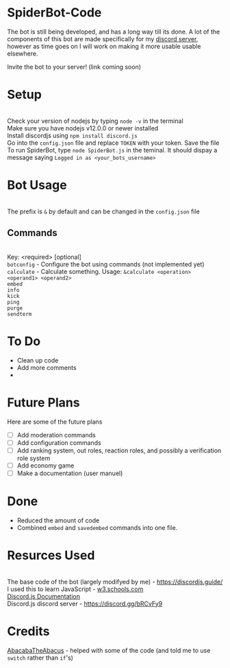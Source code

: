 # SpiderBot-Code
The bot is still being developed, and has a long way till its done. A lot of the components of this bot are made specifically for my [discord server](https://discord.gg/gRMbZyU), however as time goes on I will work on making it more usable usable elsewhere.

Invite the bot to your server! (link coming soon)

# Setup
<br>Check your version of nodejs by typing `node -v` in the terminal
<br>Make sure you have nodejs v12.0.0 or newer installed
<br>Install discordjs using `npm install discord.js`
<br>Go into the `config.json` file and replace `TOKEN` with your token. Save the file
<br>To run SpiderBot, type `node SpiderBot.js` in the teminal. It should dispay a message saying ``Logged in as <your_bots_username>``

# Bot Usage
<br>The prefix is `&` by default and can be changed in the `config.json` file

## Commands
<br>Key: \<required> [optional]
<br>`botconfig` - Configure the bot using commands (not implemented yet)
<br>`calculate` - Calculate something. Usage: `&calculate <operation> <operand1> <operand2>`
<br>`embed`
<br>`info`
<br>`kick`
<br>`ping`
<br>`purge`
<br>`sendterm`

# To Do
* Clean up code
* Add more comments
* 

# Future Plans
Here are some of the future plans
* [ ] Add moderation commands
* [ ] Add configuration commands
* [ ] Add ranking system, out roles, reaction roles, and possibly a verification role system
* [ ] Add economy game
* [ ] Make a documentation (user manuel)

# Done
* Reduced the amount of code
* Combined `embed` and `savedembed` commands into one file.

# Resurces Used
<br>The base code of the bot (largely modifyed by me) - https://discordjs.guide/
<br>I used this to learn JavaScript - [w3.schools.com](w3.schools.com)
<br>[Discord.js Documentation](https://discord.js.org/?source=post_page---------------------------#/docs/main/stable/general/welcome)
<br>Discord.js discord server - https://discord.gg/bRCvFy9

# Credits
[AbacabaTheAbacus](https://github.com/AbacabaTheAbacus) - helped with some of the code (and told me to use `switch` rather than `if`'s)
